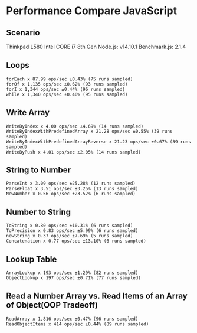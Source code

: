 # Performance Compare JavaScript
## Scenario
Thinkpad L580
Intel CORE i7 8th Gen
Node.js: v14.10.1
Benchmark.js: 2.1.4 
## Loops
```
forEach x 87.99 ops/sec ±0.43% (75 runs sampled)
forOf x 1,135 ops/sec ±0.62% (93 runs sampled)
forI x 1,344 ops/sec ±0.44% (96 runs sampled)
while x 1,340 ops/sec ±0.40% (95 runs sampled)
```
## Write Array
```
WriteByIndex x 4.00 ops/sec ±4.69% (14 runs sampled)
WriteByIndexWithPredefinedArray x 21.28 ops/sec ±0.55% (39 runs sampled)
WriteByIndexWithPredefinedArrayReverse x 21.23 ops/sec ±0.67% (39 runs sampled)
WriteByPush x 4.01 ops/sec ±2.05% (14 runs sampled)
```
## String to Number
```
ParseInt x 3.09 ops/sec ±25.28% (12 runs sampled)
ParseFloat x 3.51 ops/sec ±3.25% (13 runs sampled)
NewNumber x 0.56 ops/sec ±23.52% (6 runs sampled)
```
## Number to String
```
ToString x 0.80 ops/sec ±10.31% (6 runs sampled)
ToPrecision x 0.83 ops/sec ±5.99% (6 runs sampled)
newString x 0.37 ops/sec ±7.69% (5 runs sampled)
Concatenation x 0.77 ops/sec ±13.10% (6 runs sampled)
```
## Lookup Table
```
ArrayLookup x 193 ops/sec ±1.29% (82 runs sampled)
ObjectLookup x 197 ops/sec ±0.71% (77 runs sampled)
```
## Read a Number Array vs. Read Items of an Array of Object(OOP Tradeoff)
```
ReadArray x 1,816 ops/sec ±0.47% (96 runs sampled)
ReadObjectItems x 414 ops/sec ±0.44% (89 runs sampled)
```
